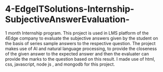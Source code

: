 # 4-EdgeITSolutions-Internship-SubjectiveAnswerEvaluation-
1 month Internship program. This project is used in LMS platform of the 4Edge company to evaluate the subjective answers given by the student on the basis of series sample answers to the respective question. The project makes use of AI and natural language processing, to provide the closeness of the given answer to the expected answer and then the evaluater can provide the marks to the question based on this result. I made use of html, css, javascript, node js , and mongodb for this project.  
